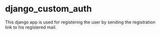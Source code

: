 # django_custom_auth
This django app is used for registering the user by sending the registration link to his registered mail.
